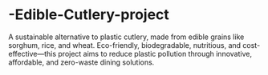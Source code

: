 # -Edible-Cutlery-project
A sustainable alternative to plastic cutlery, made from edible grains like sorghum, rice, and wheat. Eco-friendly, biodegradable, nutritious, and cost-effective—this project aims to reduce plastic pollution through innovative, affordable, and zero-waste dining solutions.
